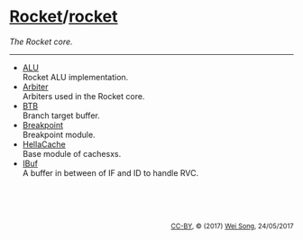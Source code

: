 [Rocket](Readme.md)/[rocket](https://github.com/freechipsproject/rocket-chip/tree/master/src/main/scala/rocket)
========================
*The Rocket core.*

*****************

+ [ALU](rocket/ALU.md)<br>
  Rocket ALU implementation.
+ [Arbiter](rocket/Arbiter.md)<br>
  Arbiters used in the Rocket core.
+ [BTB](rocket/BTB.md)<br>
  Branch target buffer.
+ [Breakpoint](rocket/Breakpoint.md)<br>
  Breakpoint module.
+ [HellaCache](rocket/HellaCache.md)<br>
  Base module of cachesxs.
+ [IBuf](rocket/IBuf.md)<br>
  A buffer in between of IF and ID to handle RVC.

<br><br><br><p align="right"><sub>[CC-BY](https://creativecommons.org/licenses/by/3.0/), &copy; (2017) [Wei Song](mailto:wsong83@gmail.com), 24/05/2017</sub></p>

